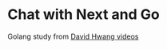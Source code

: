 # Chat with Next and Go

Golang study from [David Hwang videos](https://www.youtube.com/@dhij/videos)